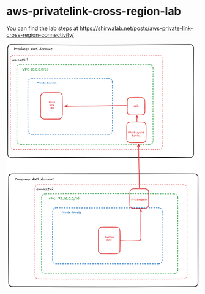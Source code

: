 # aws-privatelink-cross-region-lab

You can find the lab steps at https://shirwalab.net/posts/aws-private-link-cross-region-connectivity/

![Private Link multi-region ](docs/privatelink-multiregion1.png)